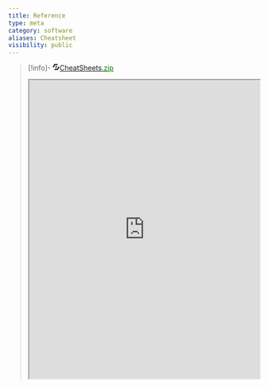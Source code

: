 ```yaml
---
title: Reference
type: meta
category: software
aliases: Cheatsheet
visibility: public
---
```

> [!info]- <a href="https://cheatsheets.zip/" class="flex font-medium items-center justify-center md:justify-start text-slate-800 dark:text-slate-300"><svg viewBox="0 0 1024 1024" xmlns="http://www.w3.org/2000/svg" fill="currentColor" height="1em" width="1em"><path d="M303.55291933 951.35043811c-1.84934059-3.43448917-12.68119097-22.19208477-24.04142536-41.74225521l-20.07855218-35.4016586 5.01963776-9.51089265c2.90610631-5.01963776 13.20957383-23.24885049 22.9846585-40.15710664l17.70082986-31.17459456h366.69778034l6.86897834-11.09604238c3.43448917-6.34059549 13.73795669-23.77723335 22.72046763-39.10033977 8.71831893-15.32310642 22.19208477-38.30776491 29.85363797-51.51733873 7.66155321-12.94538297 16.37987214-28.00429739 19.02178646-33.02393629 2.90610631-5.28382976 14.00214869-24.30561621 24.56980821-42.27063694 10.56765952-18.22921273 29.85363797-51.51733987 43.06321181-73.97361551 12.94538297-22.45627563 35.93004146-62.08499826 51.25314787-87.71157333 15.05891442-25.89076594 28.53268025-49.93219015 29.85363797-53.63087132 3.43448917-8.98251093 8.45412693-8.18993607 12.94538184 2.11353259 2.11353145 4.4912549 8.71831893 16.90825501 14.79472355 26.94753166 6.34059549 10.30346752 20.60693618 35.13746773 32.23136143 55.48021077s25.62657394 44.38416953 30.91040369 53.63087133l9.77508466 16.64406414-6.07640462 9.77508466c-3.43448917 5.28382976-7.13317035 11.62442525-8.71831893 14.00214869-2.90610631 4.7554469-13.73795669 23.77723335-24.83399908 43.3274038-3.96287203 7.39736121-13.47376583 23.77723335-21.13531904 36.45842432-7.39736121 12.94538297-13.47376583 24.04142535-13.47376583 24.56980821 0 .79257486-3.43448917 6.34059549-7.39736121 12.41699898-4.22706403 6.07640462-9.51089379 15.32310642-12.15280811 20.34274531-2.37772345 5.01963776-6.86897835 12.94538297-9.77508465 17.17244587-2.64191431 4.4912549-5.81221262 10.03927666-6.60478749 12.68119096-1.05676573 2.37772345-2.64191431 4.4912549-3.69868117 4.49125604s-2.64191431 2.11353145-3.43448918 4.75544576c-1.05676573 2.37772345-5.28382976 10.56765952-9.77508466 17.70082987-4.22706403 7.39736121-10.56765952 17.96502073-13.47376582 23.77723335-3.17029831 5.81221262-10.83185038 19.28597845-17.17244587 29.58944597-6.34059549 10.56765952-11.62442525 20.07855331-11.62442525 21.13531904 0 .79257486-1.58514859 3.69868117-3.69868117 5.81221263-2.11353145 2.37772345-8.71831893 13.73795669-14.79472355 25.36238307s-18.22921273 33.81651001-26.94753053 49.66799815l-16.11568128 28.26848939H307.25159936l-3.69868003-5.81221263z"></path><path d="M523.88861725 694.82050674c-31.70297856-20.60693618-68.95397774-44.11997753-70.01074347-44.11997753-.79257486 0-10.03927666-5.81221262-20.60693618-13.20957383-10.83185038-7.13317035-22.72046763-14.53053155-26.68333966-16.11568128-3.69868117-1.84934059-6.86897835-3.96287203-6.86897835-5.01963776 0-.79257486-4.7554469-4.22706403-10.56765952-7.66155321l-10.30346752-5.81221262-.79257486-98.27923172c-.52838286-54.15925419 0-99.33599744.79257486-100.3927643 1.05676573-1.32095773 27.74010539 12.94538297 59.44308395 31.96716942 31.96716942 18.75759559 69.21816861 40.42129749 82.95612529 48.61123356l25.09819108 14.26633956.264192 103.56306148c.264192 73.7094235-.52838286 103.56306147-2.64191545 103.56306261-1.58514859 0-10.56765952-5.01963776-20.07855217-11.36023438zm0-61.29242453c0-11.09604238-.79257486-12.15280811-11.09604239-18.2292116-6.34059549-3.43448917-33.28812715-19.02178645-59.97146681-34.34489287s-48.87542443-28.00429739-49.40380842-28.00429739-1.05676573 5.28382976-1.05676573 11.62442525v11.36023325l60.23565881 34.60908486c33.02393515 19.28597845 60.23565881 34.87327573 60.76404054 34.87327574.264192 0 .52838286-5.28382976.528384-11.88861724zm0-42.27063695c0-11.09604238-.79257486-12.15280811-11.09604239-18.22921273-6.34059549-3.43448917-33.28812715-19.02178645-59.97146681-34.34489287s-48.87542443-28.00429739-49.40380842-28.00429739-1.05676573 5.28382976-1.05676573 11.62442525v11.36023438l60.23565881 34.60908373c33.02393515 19.28597845 60.23565881 34.87327573 60.76404054 34.87327688.264192 0 .52838286-5.28382976.528384-11.88861725zm-1.84934059-54.42344619c-2.11353145-2.11353145-117.30101931-68.42559488-118.88616789-68.42559374-.52838286 0-.79257486 5.28382976-.79257487 11.62442525v11.36023324l60.23565881 34.60908487 59.97146681 34.60908488.79257373-10.83185152c.52838286-5.81221262 0-11.62442525-1.32095659-12.94538298z"></path><path d="M109.10798734 615.82725347c-3.69868117-7.39736121-10.56765952-20.34274418-15.58729841-28.26848938-7.92574407-13.47376583-49.66799929-84.80546589-61.2924234-105.41240206-7.13317035-12.15280811-6.34059549-15.85148928 6.34059548-37.77938205 24.56980821-42.00644608 41.21387122-70.27493433 45.96931812-78.99325326 7.13317035-12.41700011 49.66799929-86.12642361 81.37097671-141.34244466 14.53053155-24.56980821 40.68548835-70.27493433 58.12212622-101.18533803l32.23136143-56.27278563h229.05401685c159.30746539 0 230.37497458 1.05676573 232.75269689 2.90610631 1.84934059 1.58514859 10.56765952 15.58729728 19.55017045 31.17459456 8.71831893 15.58729728 18.75759559 33.02393515 22.45627563 38.83614777l6.34059548 10.83185152-8.9825098 14.26633955c-5.01963776 7.92574407-15.32310642 25.89076594-22.72046762 39.62872264s-13.73795669 25.62657394-14.2663407 25.89076594c-.264192.52838286-83.2203173.79257486-184.40565532.79257486l-183.6130816-.264192-9.5108938 14.53053155c-5.01963776 7.92574407-9.24670179 15.85148928-9.24670179 17.17244701 0 1.58514859-1.05676573 2.64191431-2.64191431 2.64191431-1.32095773 0-2.64191431 1.05676573-2.64191545 2.11353145 0 2.90610631-29.32525511 55.21601991-48.61123243 87.18319047-8.18993607 13.47376583-14.79472355 25.09819107-14.79472355 25.8907648 0 1.05676573-3.43448917 6.86897835-7.92574407 13.47376583-4.22706403 6.34059549-7.92574407 12.15280811-7.92574521 12.94538297 0 .52838286-2.90610631 5.54802062-6.07640349 11.09604238-3.43448917 5.28382976-9.24670179 15.05891442-12.94538296 21.6637019s-20.07855331 35.13746773-36.45842546 63.40595599-31.96716942 55.21601991-34.34489288 59.44308394c-2.64191431 4.4912549-8.18993607 14.26634069-12.94538182 21.92789276-4.4912549 7.66155321-8.18993607 14.53053155-8.18993608 15.32310642 0 2.37772345-19.28597845 30.11782883-20.87112704 30.11782884-.79257486 0-4.4912549-6.34059549-8.18993607-13.7379567z"></path><path d="M625.60233813 601.56091278c-15.85148928-10.56765952-31.17459456-21.13531904-33.81651-23.51304135-4.22706403-3.69868117-4.7554469-9.24670179-4.4912549-56.00859477.264192-39.89291463-.264192-52.3099136-3.17029832-54.95182905-1.84934059-1.84934059-21.13531904-13.73795669-43.0632118-26.4191488-21.6637019-12.68119097-41.74225408-25.09819107-44.11997753-27.21172252-4.22706403-3.43448917-4.7554469-9.51089379-4.75544689-50.72476502 0-25.62657394.52838286-47.29027584 1.58514858-48.08284956.79257486-.79257486 8.18993607 2.90610631 16.37987214 8.45412693s25.36238194 15.85148928 37.77938205 22.72046763c12.41700011 7.13317035 43.06321181 25.09819107 67.89721201 40.15710549l45.44093526 27.21172366-.52838286 103.29886948c-.52838286 66.31206229-1.84934059 103.56306147-3.43448918 103.82725347-1.32095773.264192-15.58729728-8.18993607-31.70297856-18.75759559z"></path></svg>CheatSheets<span style="color: green;">.zip</span></a>
> <iframe title="" src="https://cheatsheets.zip/" width="100%" height="600"></iframe>

